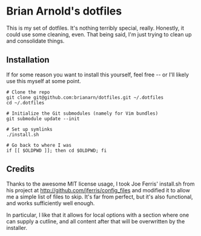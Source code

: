 # Brian Arnold's dotfiles

This is my set of dotfiles. It's nothing terribly special, really.
Honestly, it could use some cleaning, even. That being said, I'm just
trying to clean up and consolidate things.

## Installation

If for some reason you want to install this yourself, feel free --
or I'll likely use this myself at some point.

	# Clone the repo
	git clone git@github.com:brianarn/dotfiles.git ~/.dotfiles
	cd ~/.dotfiles

	# Initialize the Git submodules (namely for Vim bundles)
	git submodule update --init

	# Set up symlinks
	./install.sh

	# Go back to where I was
	if [[ $OLDPWD ]]; then cd $OLDPWD; fi

## Credits

Thanks to the awesome MIT license usage, I took Joe Ferris' install.sh
from his project at http://github.com/jferris/config_files and modified it
to allow me a simple list of files to skip. It's far from perfect, but
it's also functional, and works sufficiently well enough.

In particular, I like that it allows for local options with a section where
one can supply a cutline, and all content after that will be overwritten by
the installer.
